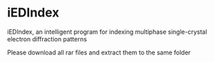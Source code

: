 # iEDIndex
iEDIndex, an intelligent program for indexing multiphase single-crystal electron diffraction patterns

Please download all rar files and extract them to the same folder
